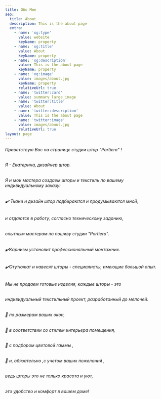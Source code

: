 ```yaml
---
title: Обо Мне
seo:
  title: About
  description: This is the about page
  extra:
    - name: 'og:type'
      value: website
      keyName: property
    - name: 'og:title'
      value: About
      keyName: property
    - name: 'og:description'
      value: This is the about page
      keyName: property
    - name: 'og:image'
      value: images/about.jpg
      keyName: property
      relativeUrl: true
    - name: 'twitter:card'
      value: summary_large_image
    - name: 'twitter:title'
      value: About
    - name: 'twitter:description'
      value: This is the about page
    - name: 'twitter:image'
      value: images/about.jpg
      relativeUrl: true
layout: page
---
```

###### Приветствую Вас на странице студии штор "Portiera" !

###### Я - Екатерина, дизайнер штор.

###### Я и мои мастера создаем шторы и текстиль по вашему индивидуальному заказу:

###### ✔️ Ткани и дизайн штор подбираются и продумываются мной,

###### и отдаются в работу, согласно техническому заданию,

###### опытным мастерам по пошиву студии "Portiera".

###### ✔️Карнизы установит профессиональный монтажник.

###### ✔️Отутюжат и навесят шторы - специалисты, имеющие большой опыт.

###### Мы не продаем готовые изделия, каждые шторы - это

###### индивидуальный текстильный проект, разработанный до мелочей:

###### 🔶 по размерам ваших окон,

###### 🔶 в соответствии со стилем интерьера помещения,

###### 🔶 с подбором цветовой гаммы ,

###### 🔶 и, обязательно ,с учетом ваших пожеланий ,

###### ведь шторы это не только красота и уют,

###### это удобство и комфорт в вашем доме!
